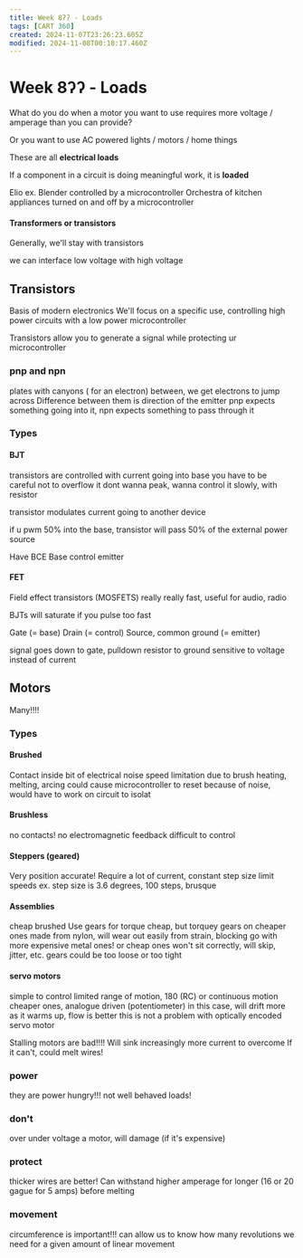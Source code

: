 ```yaml
---
title: Week 8ʔʔ - Loads
tags: [CART 360]
created: 2024-11-07T23:26:23.605Z
modified: 2024-11-08T00:10:17.460Z
---
```


# Week 8ʔʔ - Loads

What do you do when a motor you want to use requires more voltage / amperage than you can provide?

Or you want to use AC powered lights / motors / home things

These are all **electrical loads**

If a component in a circuit is doing meaningful work, it is **loaded**

Elio ex.
Blender controlled by a microcontroller
Orchestra of kitchen appliances turned on and off by a microcontroller

#### Transformers or transistors
Generally, we'll stay with transistors

we can interface low voltage with high voltage

## Transistors
Basis of modern electronics
We'll focus on a specific use, controlling high power circuits with a low power microcontroller

Transistors allow you to generate a signal while protecting ur microcontroller

### pnp and npn
plates with canyons ( for an electron) between, we get electrons to jump across
Difference between them is direction of the emitter
pnp expects something going into it, npn expects something to pass through it

### Types

#### BJT
transistors are controlled with current going into base
you have to be careful not to overflow it
dont wanna peak, wanna control it slowly, with resistor

transistor modulates current going to another device

if u pwm 50% into the base, transistor will pass 50% of the external power source

Have BCE Base control emitter

#### FET
Field effect transistors (MOSFETS)
really really fast,
useful for audio, radio

BJTs will saturate if you pulse too fast

Gate (= base) Drain (= control) Source, common ground (= emitter)

signal goes down to gate, pulldown resistor to ground
sensitive to voltage instead of current

## Motors
Many!!!!

### Types

#### Brushed
Contact inside
bit of electrical noise
speed limitation due to brush heating, melting, arcing
could cause microcontroller to reset because of noise, would have to work on circuit to isolat

#### Brushless
no contacts!
no electromagnetic feedback
difficult to control

#### Steppers (geared)
Very position accurate!
Require a lot of current, constant
step size limit speeds
ex. step size is 3.6 degrees, 100 steps, brusque

#### Assemblies
cheap brushed
Use gears for torque
cheap, but torquey
gears on cheaper ones made from nylon, will wear out easily from strain, blocking
go with more expensive metal ones!
or cheap ones won't sit correctly, will skip, jitter, etc.
gears could be too loose or too tight

#### servo motors
simple to control
limited range of motion, 180 (RC)
or continuous motion
cheaper ones, analogue driven (potentiometer)
in this case, will drift more as it warms up, flow is better
this is not a problem with optically encoded servo motor

Stalling motors are bad!!!!
Will sink increasingly more current to overcome
If it can't, could melt wires!

### power

they are power hungry!!!
not well behaved loads!

### don't
over
under
voltage a motor, will damage
(if it's expensive)

### protect
thicker wires are better!
Can withstand higher amperage for longer (16 or 20 gague for 5 amps) before melting

### movement
circumference is important!!!
can allow us to know how many revolutions we need for a given amount of linear movement
